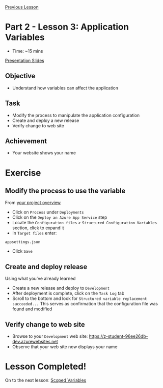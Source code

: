 [Previous Lesson](part-2-lesson-2.md)

# Part 2 - Lesson 3: Application Variables
- Time: ~15 mins

[Presentation Slides](https://docs.google.com/presentation/d/1RE1cpKfioSquK9h-HH6jxqrbRpw4WQff4TxOJTCD2ww/edit#slide=id.g1181244db34_0_148)

## Objective
- Understand how variables can affect the application

## Task
- Modify the process to manipulate the application configuration
- Create and deploy a new release
- Verify change to web site

## Achievement
- Your website shows your name

# Exercise

## Modify the process to use the variable

From [your project overview](https://octopus-training.octopus.app/app#/Spaces-405/projects/workshop-application/deployments)
- Click on `Process` under `Deployments`
- Click on the `Deploy an Azure App Service` step
- Locate the `Configuration files` > `Structured Configuration Variables` section, click to expand it
- In `Target files` enter:
```
appsettings.json
```
- Click `Save`

## Create and deploy release
Using what you've already learned
- Create a new release and deploy to `Development`
- After deployment is complete, click on the `Task Log` tab
- Scroll to the bottom and look for `Structured variable replacement succeeded...` This serves as confirmation that the configuration file was found and modified

## Verify change to web site
- Browse to your `Development` web site: https://z-student-96ee26db-dev.azurewebsites.net
- Observe that your web site now displays your name

# Lesson Completed!
On to the next lesson: [Scoped Variables](part-2-lesson-4.md)
